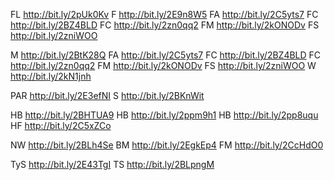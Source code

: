 FL
http://bit.ly/2pUk0Kv
F
http://bit.ly/2E9n8W5
FA
http://bit.ly/2C5yts7
FC
http://bit.ly/2BZ4BLD
FC
http://bit.ly/2zn0qq2
FM
http://bit.ly/2kONODv
FS
http://bit.ly/2zniWOO




M
http://bit.ly/2BtK28Q
FA 
http://bit.ly/2C5yts7
FC 
http://bit.ly/2BZ4BLD
FC
http://bit.ly/2zn0qq2
FM
http://bit.ly/2kONODv
FS
http://bit.ly/2zniWOO
W 
http://bit.ly/2kN1jnh

PAR
http://bit.ly/2E3efNI
S 
http://bit.ly/2BKnWit

HB
http://bit.ly/2BHTUA9
HB
http://bit.ly/2ppm9h1
HB
http://bit.ly/2pp8uqu
HF
http://bit.ly/2C5xZCo


NW
http://bit.ly/2BLh4Se
BM
http://bit.ly/2EgkEp4
FM
http://bit.ly/2CcHdO0

TyS
http://bit.ly/2E43TgI
TS
http://bit.ly/2BLpngM



